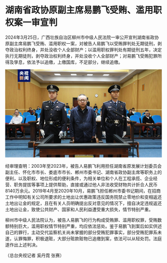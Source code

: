 # 湖南省政协原副主席易鹏飞受贿、滥用职权案一审宣判

2024年3月25日，广西壮族自治区柳州市中级人民法院一审公开宣判湖南省政协原副主席易鹏飞受贿、滥用职权一案，对被告人易鹏飞以受贿罪判处无期徒刑，剥夺政治权利终身，并处没收个人全部财产；以滥用职权罪判处有期徒刑五年，决定执行无期徒刑，剥夺政治权利终身，并处没收个人全部财产；对易鹏飞受贿犯罪所得及孳息，依法予以追缴，上缴国库，不足部分，继续追缴。

![08fb2955248a106c4c5d8428587fe275.jpg](https://raw.githubusercontent.com/qqhsx/qqnews_image/main/2024/03/25/湖南省政协原副主席易鹏飞受贿、滥用职权案一审宣判/08fb2955248a106c4c5d8428587fe275.jpg)

经审理查明：2003年至2023年，被告人易鹏飞利用担任湖南省原发展计划委员会副主任、怀化市市长、娄底市市长、郴州市委书记、湖南省政协副主席等职务上的便利，以及职权、地位形成的便利条件，为相关单位和个人在工程承揽、企业经营、职务提拔等事项上提供帮助，直接或通过他人非法收受财物共计折合人民币8140万余元。2019年4月至2020年10月，易鹏飞担任郴州市委书记期间，在招商工作中明知有关公司所要求的土地出让优惠政策违反国务院禁止零地价和变相返还土地出让金的规定，且在有关人员明确提出反对意见的情况下，擅自决定违规返还土地出让金，致使公共财产、国家和人民利益遭受重大损失，情节特别严重。

柳州市中级人民法院认为，被告人易鹏飞的行为构成受贿罪、滥用职权罪，受贿数额特别巨大，滥用职权情节特别严重，均应依法惩处。鉴于易鹏飞到案后如实供述自己的罪行，主动交代监察机关尚未掌握的部分受贿犯罪事实，部分受贿犯罪系未遂，认罪悔罪，积极退赃，大部分赃款赃物已追缴到案，依法可以从轻处罚。法庭遂作出上述判决。

（总台央视记者 奚丹霓 张赛）

